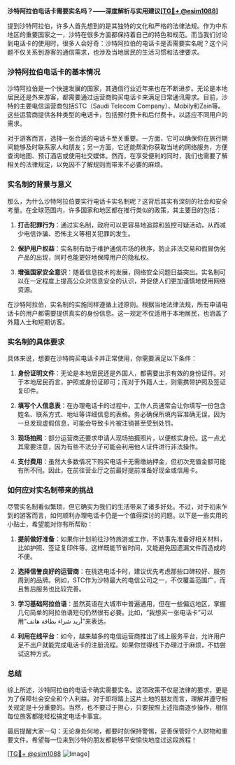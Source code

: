 **沙特阿拉伯电话卡需要实名吗？——深度解析与实用建议[[TG💪+ @esim1088](https://t.me/s/esim1088)]**

提到沙特阿拉伯，许多人首先想到的是其独特的文化和严格的法律法规。作为中东地区的重要国家之一，沙特在很多方面都保持着自己的特色和规范。而当我们讨论到电话卡的使用时，很多人会好奇：沙特阿拉伯的电话卡是否需要实名呢？这个问题不仅关系到游客的通信需求，也涉及当地居民的生活习惯和法律要求。

### **沙特阿拉伯电话卡的基本情况**

沙特阿拉伯是一个快速发展的国家，其通信行业近年来也在不断进步。无论是本地居民还是外来游客，都需要通过运营商购买电话卡来满足日常通讯需求。目前，沙特的主要电信运营商包括STC（Saudi Telecom Company）、Mobily和Zain等。这些运营商提供各种类型的电话卡，包括预付费卡和后付费卡，以适应不同用户的需求。

对于游客而言，选择一张合适的电话卡至关重要。一方面，它可以确保你在旅行期间能够及时联系家人和朋友；另一方面，它还能帮助你获取当地的网络服务，方便查询地图、预订酒店或使用社交媒体。然而，在享受便利的同时，我们也需要了解相关的法律规定，以免因不了解规则而带来不必要的麻烦。

### **实名制的背景与意义**

那么，为什么沙特阿拉伯要实行电话卡实名制呢？这背后其实有深刻的社会和安全考量。在全球范围内，许多国家和地区都在推行类似的政策，其主要目的包括：

1. **打击犯罪行为**：通过实名制，政府可以更容易地追踪和监控可疑活动，从而减少电信诈骗、恐怖主义等相关犯罪的发生。
   
2. **保护用户权益**：实名制有助于维护通信市场的秩序，防止非法交易和假冒伪劣产品的出现，同时也能更好地保障用户的隐私权。

3. **增强国家安全意识**：随着信息技术的发展，网络安全问题日益突出。实名制可以在一定程度上提高公众对信息安全的认识，并促使人们更加谨慎地使用网络资源。

在沙特阿拉伯，实名制的实施同样遵循上述原则。根据当地法律法规，所有申请电话卡的用户都需要提供真实的身份信息。这一规定不仅适用于本地居民，也涵盖了外籍人士和短期访客。

### **实名制的具体要求**

具体来说，想要在沙特购买电话卡并正常使用，你需要满足以下条件：

1. **身份证明文件**：无论是本地居民还是外国人，都需要出示有效的身份证件。对于本地居民而言，护照或身份证即可；而对于外籍人士，则需携带护照及签证复印件。

2. **填写个人信息表**：在办理电话卡的过程中，工作人员通常会让你填写一份包含姓名、联系方式、地址等详细信息的表格。务必确保所填内容准确无误，因为一旦发现虚假信息，可能会导致卡片被注销甚至受到处罚。

3. **现场拍照**：部分运营商还要求申请人现场拍摄照片，以便核实身份。这一点尤其需要注意，因为有些不法分子可能会利用他人证件进行非法操作。

4. **支付费用**：虽然大多数情况下购买电话卡无需缴纳押金，但初次充值金额可能有所不同。因此，在前往营业厅之前最好提前准备好现金或信用卡。

### **如何应对实名制带来的挑战**

尽管实名制看似繁琐，但它确实为我们的生活带来了诸多好处。不过，对于初来乍到的游客而言，如何顺利办理电话卡仍是一个值得探讨的问题。以下是一些实用的小贴士，希望能对你有所帮助：

1. **提前做好准备**：如果你计划前往沙特旅游或工作，不妨事先准备好相关材料，比如护照、签证复印件等。这样既能节省时间，又能避免因遗漏文件而造成的不便。

2. **选择信誉良好的运营商**：在挑选电话卡时，建议优先考虑那些口碑较好、服务周到的品牌。例如，STC作为沙特最大的电信公司之一，不仅覆盖范围广，而且售后服务也比较完善。

3. **学习基础阿拉伯语**：虽然英语在大城市中普遍通用，但在一些偏远地区，掌握几句简单的阿拉伯语短句仍然很有必要。比如，“我想买一张电话卡”可以用“أريد شراء بطاقة هاتف”来表达。

4. **利用在线平台**：如今，越来越多的电信运营商推出了线上服务平台，允许用户足不出户就能完成电话卡的注册流程。如果你觉得线下办理过于麻烦，不妨尝试这种方式。

### **总结**

综上所述，沙特阿拉伯的电话卡确实需要实名。这项政策不仅是法律的要求，更是为了保障社会安全和个人利益。对于即将踏上这片土地的朋友而言，理解并遵守相关规定是十分重要的。当然，也不要过于担心，只要按照上述指南逐步操作，相信每位旅客都能轻松搞定电话卡事宜。

最后提醒大家一句：无论身处何地，都要时刻保持警惕，妥善保管好个人财物和重要文件。希望每一位来到沙特的朋友都能够平安愉快地度过这段旅程！

[[TG💪+ @esim1088](https://t.me/s/esim1088) ![Image](https://i.postimg.cc/4NQfJmqS/Snipaste-2025-05-13-00-14-12.png)]